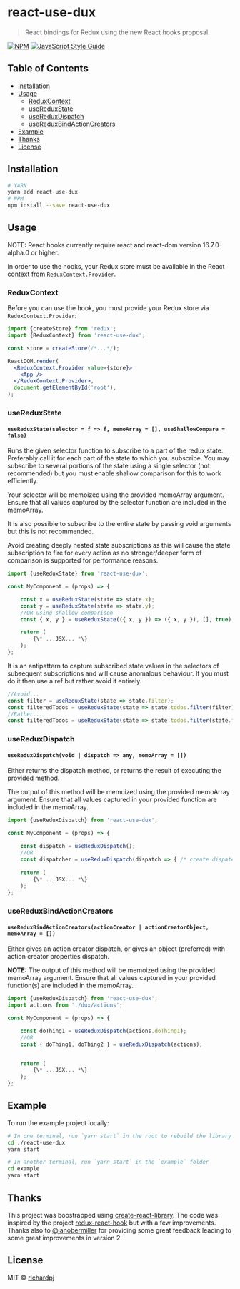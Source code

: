 # react-use-dux

> React bindings for Redux using the new React hooks proposal.

[![NPM](https://img.shields.io/npm/v/react-use-dux.svg)](https://www.npmjs.com/package/react-use-dux) [![JavaScript Style Guide](https://img.shields.io/badge/code_style-standard-brightgreen.svg)](https://standardjs.com)

## Table of Contents

* [Installation](#installation)
* [Usage](#usage)
  * [ReduxContext](#reduxcontext)
  * [useReduxState](#usereduxstate)
  * [useReduxDispatch](#usereduxdispatch)
  * [useReduxBindActionCreators](#usereduxbindactioncreators)
* [Example](#example)
* [Thanks](#thanks)
* [License](#license)

## Installation

```bash
# YARN
yarn add react-use-dux
# NPM
npm install --save react-use-dux
```
## Usage

NOTE: React hooks currently require react and react-dom version 16.7.0-alpha.0 or higher.

In order to use the hooks, your Redux store must be available in the React context from `ReduxContext.Provider`.

### ReduxContext

Before you can use the hook, you must provide your Redux store via `ReduxContext.Provider`:

```jsx
import {createStore} from 'redux';
import {ReduxContext} from 'react-use-dux';

const store = createStore(/*...*/);

ReactDOM.render(
  <ReduxContext.Provider value={store}>
    <App />
  </ReduxContext.Provider>,
  document.getElementById('root'),
);
```

### useReduxState

#### `useReduxState(selector = f => f, memoArray = [], useShallowCompare = false)`

Runs the given selector function to subscribe to a part of the redux state. Preferably call it for each part of the state to which you subscribe. You may subscribe to several portions of the state using a single selector (not recommended) but you must enable shallow comparison for this to work efficiently.

Your selector will be memoized using the provided memoArray argument. Ensure that all values captured by the selector function are included in the memoArray.

It is also possible to subscribe to the entire state by passing void arguments but this is not recommended.

Avoid creating deeply nested state subscriptions as this will cause the state subscription to fire for every action as no stronger/deeper form of comparison is supported for performance reasons.

```js
import {useReduxState} from 'react-use-dux';

const MyComponent = (props) => {

    const x = useReduxState(state => state.x);
    const y = useReduxState(state => state.y);
    //OR using shallow comparison
    const { x, y } = useReduxState(({ x, y }) => ({ x, y }), [], true);

    return (
        {\* ...JSX... *\}
    );
};
``` 
It is an antipattern to capture subscribed state values in the selectors of subsequent subscriptions and will cause anomalous behaviour. If you must do it then use a ref but rather avoid it entirely.

```js
//Avoid...
const filter = useReduxState(state => state.filter);
const filteredTodos = useReduxState(state => state.todos.filter(filter), [filter]); //fail sauce.
//Rather...
const filteredTodos = useReduxState(state => state.todos.filter(state.filter));
```

### useReduxDispatch

#### `useReduxDispatch(void | dispatch => any, memoArray = [])`

Either returns the dispatch method, or returns the result of executing the provided method.

The output of this method will be memoized using the provided memoArray argument. Ensure that all values captured in your provided function are included in the memoArray.

```js
import {useReduxDispatch} from 'react-use-dux';

const MyComponent = (props) => {

    const dispatch = useReduxDispatch();
    //OR
    const dispatcher = useReduxDispatch(dispatch => { /* create dispatcher */ });
    
    return (
        {\* ...JSX... *\}
    );
};
```

### useReduxBindActionCreators

#### `useReduxBindActionCreators(actionCreator | actionCreatorObject, memoArray = [])`

Either gives an action creator dispatch, or gives an object (preferred) with action creator properties dispatch.

**NOTE:** The output of this method will be memoized using the provided memoArray argument. Ensure that all values captured in your provided function(s) are included in the memoArray.

```js
import {useReduxDispatch} from 'react-use-dux';
import actions from './dux/actions';

const MyComponent = (props) => {

    const doThing1 = useReduxDispatch(actions.doThing1);
    //OR
    const { doThing1, doThing2 } = useReduxDispatch(actions);


    return (
        {\* ...JSX... *\}
    );
};
```

## Example

To run the example project locally:

```bash
# In one terminal, run `yarn start` in the root to rebuild the library itself
cd ./react-use-dux
yarn start

# In another terminal, run `yarn start` in the `example` folder
cd example
yarn start
```

## Thanks

This project was boostrapped using [create-react-library](https://github.com/transitive-bullshit/create-react-library). The code was inspired by the project [redux-react-hook](https://github.com/facebookincubator/redux-react-hook) but with a few improvements. Thanks also to [@ianobermiller](https://github.com/ianobermiller) for providing some great feedback leading to some great improvements in version 2.

## License

MIT © [richardpj](https://github.com/richardpj)
